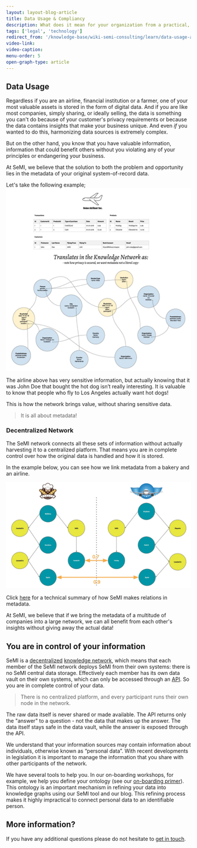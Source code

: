 ```yaml
---
layout: layout-blog-article
title: Data Usage & Compliancy
description: What does it mean for your organization from a practical, safety and compliance point of view when you use SeMI?
tags: ['legal', 'technology']
redirect_from: '/knowledge-base/wiki-semi-consulting/learn/data-usage-and-compliancy/'
video-link:
video-caption:
menu-order: 5
open-graph-type: article
---
```


## Data Usage

Regardless if you are an airline, financial institution or a farmer, one of your most valuable assets is stored in the form of digital data. And if you are like most companies, simply sharing, or ideally selling, the data is something you can't do because of your customer's privacy requirements or because the data contains insights that make your business unique. And even <em>if</em> you wanted to do this, harmonizing data sources is extremely complex.

But on the other hand, you know that you have valuable information, information that could benefit others without you violating any of your principles or endangering your business.

At SeMI, we believe that the solution to both the problem and opportunity lies in the metadata of your original system-of-record data.

Let's take the following example;
![Some Airliner Inc.](/img/SeMI-some-airliner-inc.jpg)

The airline above has very sensitive information, but actually knowing that it was John Doe that bought the hot dog isn’t really interesting. It is valuable to know that people who fly to Los Angeles actually want hot dogs!

This is how the network brings value, without sharing sensitive data.

> It is all about metadata!

### Decentralized Network

The SeMI network connects all these sets of information without actually harvesting it to a centralized platform. That means you are in complete control over how the original data is handled and how it is stored.

In the example below, you can see how we link metadata from a bakery and an airline.

![some airliner inc and some bakery inc](/img/SeMI-some-airliner-inc_and_some-bakeryinc.jpg)

<section class="callout">
    Click <a href="/blog/technology-summary/">here</a> for a technical summary of how SeMI makes relations in metadata.
</section>

At SeMI, we believe that if we bring the metadata of a multitude of companies into a large network, we can all benefit from each other's insights without giving away the actual data!

## You are in control of your information

SeMI is a [decentralized](/service-manual/nomenclature/#dn) [knowledge network](/service-manual/nomenclature/#kn), which means that each member of the SeMI network deploys SeMI from their own systems: there is no SeMI central data storage. Effectively each member has its own data vault on their own systems, which can only be accessed through an [API](/service-manual/nomenclature/#api). So you are in complete control of your data.

> There is no centralized platform, and every participant runs their own node in the network.

The raw data itself is never shared or made available.  The API returns only the "answer" to a question - not the data that makes up the answer. The data itself stays safe in the data vault, while the answer is exposed through the API.

We understand that your information sources may contain information about individuals, otherwise known as “personal data”. With recent developments in legislation it is important to manage the information that you share with other participants of the network.

We have several tools to help you. In our on-boarding workshops, for example, we help you define your ontology (see our [on-boarding primer](/blog/onboarding-brief/)). This ontology is an important mechanism in refining your data into knowledge graphs using our SeMI tool and our blog. This refining process makes it highly impractical to connect personal data to an identifiable person.

## More information?
If you have any additional questions please do not hesitate to [get in touch](/contact/).
